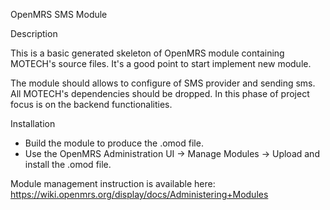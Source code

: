 ﻿OpenMRS SMS Module

Description

This is a basic generated skeleton of OpenMRS module containing MOTECH's source files. It's a good point to start implement new module. 

The module should allows to configure of SMS provider and sending sms. All MOTECH's dependencies should be dropped. In this phase of project focus is on the backend functionalities.

Installation

* Build the module to produce the .omod file.
* Use the OpenMRS Administration UI -> Manage Modules -> Upload and install the .omod file.

Module management instruction is available here: 
https://wiki.openmrs.org/display/docs/Administering+Modules
